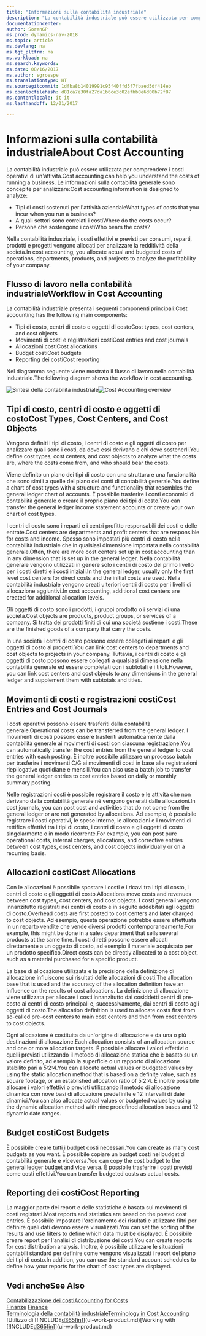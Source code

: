 ```yaml
---
title: "Informazioni sulla contabilità industriale"
description: "La contabilità industriale può essere utilizzata per comprendere i costi operativi di un'attività."
documentationcenter: 
author: SorenGP
ms.prod: dynamics-nav-2018
ms.topic: article
ms.devlang: na
ms.tgt_pltfrm: na
ms.workload: na
ms.search.keywords: 
ms.date: 08/16/2017
ms.author: sgroespe
ms.translationtype: HT
ms.sourcegitcommit: 1dfba8b14019991c95f40ffd5f7fbaed5df414eb
ms.openlocfilehash: d81ca7e30fa27da1b6ce3c02efbb0e6d00b72f87
ms.contentlocale: it-it
ms.lasthandoff: 12/01/2017

---
```

# <a name="about-cost-accounting"></a><span data-ttu-id="b7347-103">Informazioni sulla contabilità industriale</span><span class="sxs-lookup"><span data-stu-id="b7347-103">About Cost Accounting</span></span>
<span data-ttu-id="b7347-104">La contabilità industriale può essere utilizzata per comprendere i costi operativi di un'attività.</span><span class="sxs-lookup"><span data-stu-id="b7347-104">Cost accounting can help you understand the costs of running a business.</span></span> <span data-ttu-id="b7347-105">Le informazioni sulla contabilità generale sono concepite per analizzare:</span><span class="sxs-lookup"><span data-stu-id="b7347-105">Cost accounting information is designed to analyze:</span></span>  

-   <span data-ttu-id="b7347-106">Tipi di costi sostenuti per l'attività aziendale</span><span class="sxs-lookup"><span data-stu-id="b7347-106">What types of costs that you incur when you run a business?</span></span>  
-   <span data-ttu-id="b7347-107">A quali settori sono correlati i costi</span><span class="sxs-lookup"><span data-stu-id="b7347-107">Where do the costs occur?</span></span>  
-   <span data-ttu-id="b7347-108">Persone che sostengono i costi</span><span class="sxs-lookup"><span data-stu-id="b7347-108">Who bears the costs?</span></span>  

<span data-ttu-id="b7347-109">Nella contabilità industriale, i costi effettivi e previsti per consumi, reparti, prodotti e progetti vengono allocati per analizzare la redditività della società.</span><span class="sxs-lookup"><span data-stu-id="b7347-109">In cost accounting, you allocate actual and budgeted costs of operations, departments, products, and projects to analyze the profitability of your company.</span></span>  

## <a name="workflow-in-cost-accounting"></a><span data-ttu-id="b7347-110">Flusso di lavoro nella contabilità industriale</span><span class="sxs-lookup"><span data-stu-id="b7347-110">Workflow in Cost Accounting</span></span>  
<span data-ttu-id="b7347-111">La contabilità industriale presenta i seguenti componenti principali:</span><span class="sxs-lookup"><span data-stu-id="b7347-111">Cost accounting has the following main components:</span></span>  

-   <span data-ttu-id="b7347-112">Tipi di costo, centri di costo e oggetti di costo</span><span class="sxs-lookup"><span data-stu-id="b7347-112">Cost types, cost centers, and cost objects</span></span>  
-   <span data-ttu-id="b7347-113">Movimenti di costi e registrazioni costi</span><span class="sxs-lookup"><span data-stu-id="b7347-113">Cost entries and cost journals</span></span>  
-   <span data-ttu-id="b7347-114">Allocazioni costi</span><span class="sxs-lookup"><span data-stu-id="b7347-114">Cost allocations</span></span>  
-   <span data-ttu-id="b7347-115">Budget costi</span><span class="sxs-lookup"><span data-stu-id="b7347-115">Cost budgets</span></span>
-   <span data-ttu-id="b7347-116">Reporting dei costi</span><span class="sxs-lookup"><span data-stu-id="b7347-116">Cost reporting</span></span>  

<span data-ttu-id="b7347-117">Nel diagramma seguente viene mostrato il flusso di lavoro nella contabilità industriale.</span><span class="sxs-lookup"><span data-stu-id="b7347-117">The following diagram shows the workflow in cost accounting.</span></span>  

<span data-ttu-id="b7347-118">![Sintesi della contabilità industriale](media/costaccountingoverview.png "CostAccountingOverview")</span><span class="sxs-lookup"><span data-stu-id="b7347-118">![Cost Accounting overview](media/costaccountingoverview.png "CostAccountingOverview")</span></span>  

## <a name="cost-types-cost-centers-and-cost-objects"></a><span data-ttu-id="b7347-119">Tipi di costo, centri di costo e oggetti di costo</span><span class="sxs-lookup"><span data-stu-id="b7347-119">Cost Types, Cost Centers, and Cost Objects</span></span>  
<span data-ttu-id="b7347-120">Vengono definiti i tipi di costo, i centri di costo e gli oggetti di costo per analizzare quali sono i costi, da dove essi derivano e chi deve sostenerli.</span><span class="sxs-lookup"><span data-stu-id="b7347-120">You define cost types, cost centers, and cost objects to analyze what the costs are, where the costs come from, and who should bear the costs.</span></span>  

<span data-ttu-id="b7347-121">Viene definito un piano dei tipi di costo con una struttura e una funzionalità che sono simili a quelle del piano dei conti di contabilità generale.</span><span class="sxs-lookup"><span data-stu-id="b7347-121">You define a chart of cost types with a structure and functionality that resembles the general ledger chart of accounts.</span></span> <span data-ttu-id="b7347-122">È possibile trasferire i conti economici di contabilità generale o creare il proprio piano dei tipi di costo.</span><span class="sxs-lookup"><span data-stu-id="b7347-122">You can transfer the general ledger income statement accounts or create your own chart of cost types.</span></span>  

<span data-ttu-id="b7347-123">I centri di costo sono i reparti e i centri profitto responsabili dei costi e delle entrate.</span><span class="sxs-lookup"><span data-stu-id="b7347-123">Cost centers are departments and profit centers that are responsible for costs and income.</span></span> <span data-ttu-id="b7347-124">Spesso sono impostati più centri di costo nella contabilità industriale che in qualsiasi dimensione impostata nella contabilità generale.</span><span class="sxs-lookup"><span data-stu-id="b7347-124">Often, there are more cost centers set up in cost accounting than in any dimension that is set up in the general ledger.</span></span> <span data-ttu-id="b7347-125">Nella contabilità generale vengono utilizzati in genere solo i centri di costo del primo livello per i costi diretti e i costi iniziali.</span><span class="sxs-lookup"><span data-stu-id="b7347-125">In the general ledger, usually only the first level cost centers for direct costs and the initial costs are used.</span></span> <span data-ttu-id="b7347-126">Nella contabilità industriale vengono creati ulteriori centri di costo per i livelli di allocazione aggiuntivi.</span><span class="sxs-lookup"><span data-stu-id="b7347-126">In cost accounting, additional cost centers are created for additional allocation levels.</span></span>  

<span data-ttu-id="b7347-127">Gli oggetti di costo sono i prodotti, i gruppi prodotto o i servizi di una società.</span><span class="sxs-lookup"><span data-stu-id="b7347-127">Cost objects are products, product groups, or services of a company.</span></span> <span data-ttu-id="b7347-128">Si tratta dei prodotti finiti di cui una società sostiene i costi.</span><span class="sxs-lookup"><span data-stu-id="b7347-128">These are the finished goods of a company that carry the costs.</span></span>  

<span data-ttu-id="b7347-129">In una società i centri di costo possono essere collegati ai reparti e gli oggetti di costo ai progetti.</span><span class="sxs-lookup"><span data-stu-id="b7347-129">You can link cost centers to departments and cost objects to projects in your company.</span></span> <span data-ttu-id="b7347-130">Tuttavia, i centri di costo e gli oggetti di costo possono essere collegati a qualsiasi dimensione nella contabilità generale ed essere completati con i subtotali e i titoli.</span><span class="sxs-lookup"><span data-stu-id="b7347-130">However, you can link cost centers and cost objects to any dimensions in the general ledger and supplement them with subtotals and titles.</span></span>  

## <a name="cost-entries-and-cost-journals"></a><span data-ttu-id="b7347-131">Movimenti di costi e registrazioni costi</span><span class="sxs-lookup"><span data-stu-id="b7347-131">Cost Entries and Cost Journals</span></span>  
<span data-ttu-id="b7347-132">I costi operativi possono essere trasferiti dalla contabilità generale.</span><span class="sxs-lookup"><span data-stu-id="b7347-132">Operational costs can be transferred from the general ledger.</span></span> <span data-ttu-id="b7347-133">I movimenti di costi possono essere trasferiti automaticamente dalla contabilità generale ai movimenti di costi con ciascuna registrazione.</span><span class="sxs-lookup"><span data-stu-id="b7347-133">You can automatically transfer the cost entries from the general ledger to cost entries with each posting.</span></span> <span data-ttu-id="b7347-134">È inoltre possibile utilizzare un processo batch per trasferire i movimenti C/G ai movimenti di costi in base alle registrazioni riepilogative quotidiane e mensili.</span><span class="sxs-lookup"><span data-stu-id="b7347-134">You can also use a batch job to transfer the general ledger entries to cost entries based on daily or monthly summary posting.</span></span>  

<span data-ttu-id="b7347-135">Nelle registrazioni costi è possibile registrare il costo e le attività che non derivano dalla contabilità generale né vengono generati dalle allocazioni.</span><span class="sxs-lookup"><span data-stu-id="b7347-135">In cost journals, you can post cost and activities that do not come from the general ledger or are not generated by allocations.</span></span> <span data-ttu-id="b7347-136">Ad esempio, è possibile registrare i costi operativi, le spese interne, le allocazioni e i movimenti di rettifica effettivi tra i tipi di costo, i centri di costo e gli oggetti di costo singolarmente o in modo ricorrente.</span><span class="sxs-lookup"><span data-stu-id="b7347-136">For example, you can post pure operational costs, internal charges, allocations, and corrective entries between cost types, cost centers, and cost objects individually or on a recurring basis.</span></span>  

## <a name="cost-allocations"></a><span data-ttu-id="b7347-137">Allocazioni costi</span><span class="sxs-lookup"><span data-stu-id="b7347-137">Cost Allocations</span></span>  
<span data-ttu-id="b7347-138">Con le allocazioni è possibile spostare i costi e i ricavi tra i tipi di costo, i centri di costo e gli oggetti di costo.</span><span class="sxs-lookup"><span data-stu-id="b7347-138">Allocations move costs and revenues between cost types, cost centers, and cost objects.</span></span> <span data-ttu-id="b7347-139">I costi generali vengono innanzitutto registrati nei centri di costo e in seguito addebitati agli oggetti di costo.</span><span class="sxs-lookup"><span data-stu-id="b7347-139">Overhead costs are first posted to cost centers and later charged to cost objects.</span></span> <span data-ttu-id="b7347-140">Ad esempio, questa operazione potrebbe essere effettuata in un reparto vendite che vende diversi prodotti contemporaneamente.</span><span class="sxs-lookup"><span data-stu-id="b7347-140">For example, this might be done in a sales department that sells several products at the same time.</span></span> <span data-ttu-id="b7347-141">I costi diretti possono essere allocati direttamente a un oggetto di costo, ad esempio il materiale acquistato per un prodotto specifico.</span><span class="sxs-lookup"><span data-stu-id="b7347-141">Direct costs can be directly allocated to a cost object, such as a material purchased for a specific product.</span></span>  

<span data-ttu-id="b7347-142">La base di allocazione utilizzata e la precisione della definizione di allocazione influiscono sui risultati delle allocazioni di costi.</span><span class="sxs-lookup"><span data-stu-id="b7347-142">The allocation base that is used and the accuracy of the allocation definition have an influence on the results of cost allocations.</span></span> <span data-ttu-id="b7347-143">La definizione di allocazione viene utilizzata per allocare i costi innanzitutto dai cosiddetti centri di pre-costo ai centri di costo principali e, successivamente, dai centri di costo agli oggetti di costo.</span><span class="sxs-lookup"><span data-stu-id="b7347-143">The allocation definition is used to allocate costs first from so-called pre-cost centers to main cost centers and then from cost centers to cost objects.</span></span>  

<span data-ttu-id="b7347-144">Ogni allocazione è costituita da un'origine di allocazione e da una o più destinazioni di allocazione.</span><span class="sxs-lookup"><span data-stu-id="b7347-144">Each allocation consists of an allocation source and one or more allocation targets.</span></span> <span data-ttu-id="b7347-145">È possibile allocare i valori effettivi o quelli previsti utilizzando il metodo di allocazione statica che è basato su un valore definito, ad esempio la superficie o un rapporto di allocazione stabilito pari a 5:2:4.</span><span class="sxs-lookup"><span data-stu-id="b7347-145">You can allocate actual values or budgeted values by using the static allocation method that is based on a definite value, such as square footage, or an established allocation ratio of 5:2:4.</span></span> <span data-ttu-id="b7347-146">È inoltre possibile allocare i valori effettivi o previsti utilizzando il metodo di allocazione dinamica con nove basi di allocazione predefinite e 12 intervalli di date dinamici.</span><span class="sxs-lookup"><span data-stu-id="b7347-146">You can also allocate actual values or budgeted values by using the dynamic allocation method with nine predefined allocation bases and 12 dynamic date ranges.</span></span>  

## <a name="cost-budgets"></a><span data-ttu-id="b7347-147">Budget costi</span><span class="sxs-lookup"><span data-stu-id="b7347-147">Cost Budgets</span></span>  
<span data-ttu-id="b7347-148">È possibile creare tutti i budget costi necessari.</span><span class="sxs-lookup"><span data-stu-id="b7347-148">You can create as many cost budgets as you want.</span></span> <span data-ttu-id="b7347-149">È possibile copiare un budget costi nel budget di contabilità generale e viceversa.</span><span class="sxs-lookup"><span data-stu-id="b7347-149">You can copy the cost budget to the general ledger budget and vice versa.</span></span> <span data-ttu-id="b7347-150">È possibile trasferire i costi previsti come costi effettivi.</span><span class="sxs-lookup"><span data-stu-id="b7347-150">You can transfer budgeted costs as actual costs.</span></span>  

## <a name="cost-reporting"></a><span data-ttu-id="b7347-151">Reporting dei costi</span><span class="sxs-lookup"><span data-stu-id="b7347-151">Cost Reporting</span></span>  
<span data-ttu-id="b7347-152">La maggior parte dei report e delle statistiche è basata sui movimenti di costi registrati.</span><span class="sxs-lookup"><span data-stu-id="b7347-152">Most reports and statistics are based on the posted cost entries.</span></span> <span data-ttu-id="b7347-153">È possibile impostare l'ordinamento dei risultati e utilizzare filtri per definire quali dati devono essere visualizzati.</span><span class="sxs-lookup"><span data-stu-id="b7347-153">You can set the sorting of the results and use filters to define which data must be displayed.</span></span> <span data-ttu-id="b7347-154">È possibile creare report per l'analisi di distribuzione dei costi.</span><span class="sxs-lookup"><span data-stu-id="b7347-154">You can create reports for cost distribution analysis.</span></span> <span data-ttu-id="b7347-155">Inoltre, è possibile utilizzare le situazioni contabili standard per definire come vengono visualizzati i report del piano dei tipi di costo.</span><span class="sxs-lookup"><span data-stu-id="b7347-155">In addition, you can use the standard account schedules to define how your reports for the chart of cost types are displayed.</span></span>  

## <a name="see-also"></a><span data-ttu-id="b7347-156">Vedi anche</span><span class="sxs-lookup"><span data-stu-id="b7347-156">See Also</span></span>  
 [<span data-ttu-id="b7347-157">Contabilizzazione dei costi</span><span class="sxs-lookup"><span data-stu-id="b7347-157">Accounting for Costs</span></span>](finance-manage-cost-accounting.md)  
 <span data-ttu-id="b7347-158">[Finanze](finance.md) </span><span class="sxs-lookup"><span data-stu-id="b7347-158">[Finance](finance.md) </span></span>  
 [<span data-ttu-id="b7347-159">Terminologia della contabilità industriale</span><span class="sxs-lookup"><span data-stu-id="b7347-159">Terminology in Cost Accounting</span></span>](finance-terminology-in-cost-accounting.md)  
 <span data-ttu-id="b7347-160">[Utilizzo di [!INCLUDE[d365fin](includes/d365fin_md.md)]](ui-work-product.md)</span><span class="sxs-lookup"><span data-stu-id="b7347-160">[Working with [!INCLUDE[d365fin](includes/d365fin_md.md)]](ui-work-product.md)</span></span>

